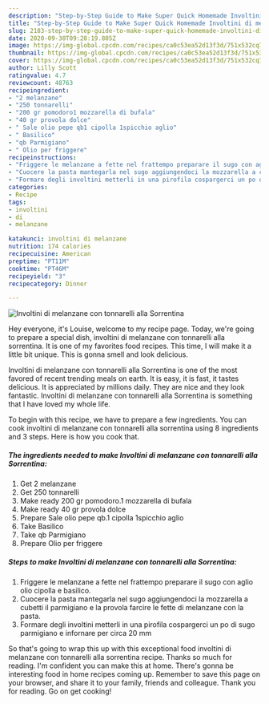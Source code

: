 ```yaml
---
description: "Step-by-Step Guide to Make Super Quick Homemade Involtini di melanzane con tonnarelli alla Sorrentina"
title: "Step-by-Step Guide to Make Super Quick Homemade Involtini di melanzane con tonnarelli alla Sorrentina"
slug: 2183-step-by-step-guide-to-make-super-quick-homemade-involtini-di-melanzane-con-tonnarelli-alla-sorrentina
date: 2020-09-30T09:28:19.805Z
image: https://img-global.cpcdn.com/recipes/ca0c53ea52d13f3d/751x532cq70/involtini-di-melanzane-con-tonnarelli-alla-sorrentina-recipe-main-photo.jpg
thumbnail: https://img-global.cpcdn.com/recipes/ca0c53ea52d13f3d/751x532cq70/involtini-di-melanzane-con-tonnarelli-alla-sorrentina-recipe-main-photo.jpg
cover: https://img-global.cpcdn.com/recipes/ca0c53ea52d13f3d/751x532cq70/involtini-di-melanzane-con-tonnarelli-alla-sorrentina-recipe-main-photo.jpg
author: Lilly Scott
ratingvalue: 4.7
reviewcount: 48763
recipeingredient:
- "2 melanzane"
- "250 tonnarelli"
- "200 gr pomodoro1 mozzarella di bufala"
- "40 gr provola dolce"
- " Sale olio pepe qb1 cipolla 1spicchio aglio"
- " Basilico"
- "qb Parmigiano"
- " Olio per friggere"
recipeinstructions:
- "Friggere le melanzane a fette nel frattempo preparare il sugo con aglio olio cipolla e basilico."
- "Cuocere la pasta mantegarla nel sugo aggiungendoci la mozzarella a cubetti il parmigiano e la provola farcire le fette di melanzane con la pasta."
- "Formare degli involtini metterli in una pirofila cospargerci un po di sugo parmigiano e infornare per circa 20 mm"
categories:
- Recipe
tags:
- involtini
- di
- melanzane

katakunci: involtini di melanzane 
nutrition: 174 calories
recipecuisine: American
preptime: "PT11M"
cooktime: "PT46M"
recipeyield: "3"
recipecategory: Dinner

---
```



![Involtini di melanzane con tonnarelli alla Sorrentina](https://img-global.cpcdn.com/recipes/ca0c53ea52d13f3d/751x532cq70/involtini-di-melanzane-con-tonnarelli-alla-sorrentina-recipe-main-photo.jpg)

Hey everyone, it's Louise, welcome to my recipe page. Today, we're going to prepare a special dish, involtini di melanzane con tonnarelli alla sorrentina. It is one of my favorites food recipes. This time, I will make it a little bit unique. This is gonna smell and look delicious.

Involtini di melanzane con tonnarelli alla Sorrentina is one of the most favored of recent trending meals on earth. It is easy, it is fast, it tastes delicious. It is appreciated by millions daily. They are nice and they look fantastic. Involtini di melanzane con tonnarelli alla Sorrentina is something that I have loved my whole life.




To begin with this recipe, we have to prepare a few ingredients. You can cook involtini di melanzane con tonnarelli alla sorrentina using 8 ingredients and 3 steps. Here is how you cook that.

<!--inarticleads1-->

##### The ingredients needed to make Involtini di melanzane con tonnarelli alla Sorrentina:

1. Get 2 melanzane
1. Get 250 tonnarelli
1. Make ready 200 gr pomodoro.1 mozzarella di bufala
1. Make ready 40 gr provola dolce
1. Prepare  Sale olio pepe qb.1 cipolla 1spicchio aglio
1. Take  Basilico
1. Take qb Parmigiano
1. Prepare  Olio per friggere




<!--inarticleads2-->

##### Steps to make Involtini di melanzane con tonnarelli alla Sorrentina:

1. Friggere le melanzane a fette nel frattempo preparare il sugo con aglio olio cipolla e basilico.
1. Cuocere la pasta mantegarla nel sugo aggiungendoci la mozzarella a cubetti il parmigiano e la provola farcire le fette di melanzane con la pasta.
1. Formare degli involtini metterli in una pirofila cospargerci un po di sugo parmigiano e infornare per circa 20 mm




So that's going to wrap this up with this exceptional food involtini di melanzane con tonnarelli alla sorrentina recipe. Thanks so much for reading. I'm confident you can make this at home. There's gonna be interesting food in home recipes coming up. Remember to save this page on your browser, and share it to your family, friends and colleague. Thank you for reading. Go on get cooking!
